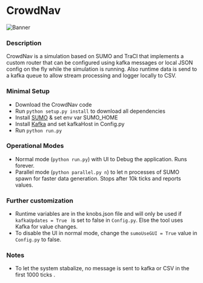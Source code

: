 # CrowdNav

![Banner](https://raw.githubusercontent.com/Starofall/CrowdNav/master/banner.png)


### Description
CrowdNav is a simulation based on SUMO and TraCI that implements a custom router
that can be configured using kafka messages or local JSON config on the fly while the simulation is running.
Also runtime data is send to a kafka queue to allow stream processing and logger locally to CSV.

### Minimal Setup
* Download the CrowdNav code
* Run `python setup.py install` to download all dependencies 
* Install [SUMO](http://sumo.dlr.de) & set env var SUMO_HOME
* Install [Kafka](https://kafka.apache.org/) and set kafkaHost in Config.py
* Run `python run.py`

### Operational Modes

* Normal mode (`python run.py`) with UI to Debug the application. Runs forever.
* Parallel mode (`python parallel.py n`) to let n processes of SUMO spawn for faster data generation.
  Stops after 10k ticks and reports values.
  
### Further customization

* Runtime variables are in the knobs.json file and will only be used if `kafkaUpdates = True
` is set to false in `Config.py`. Else the tool uses Kafka for value changes.
* To disable the UI in normal mode, change the `sumoUseGUI = True` value in `Config.py` to false.

### Notes

* To let the system stabalize, no message is sent to kafka or CSV in the first 1000 ticks .